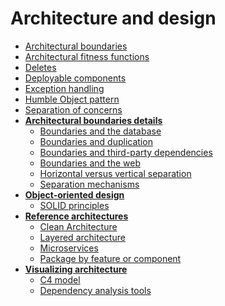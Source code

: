 <!-- generated by markdown-notes-tree -->

# Architecture and design

<!-- optional markdown-notes-tree directory description starts here -->

<!-- optional markdown-notes-tree directory description ends here -->

-   [Architectural boundaries](Architectural-boundaries.md)
-   [Architectural fitness functions](Architectural-fitness-functions.md)
-   [Deletes](Deletes.md)
-   [Deployable components](Deployable-components.md)
-   [Exception handling](Exception-handling.md)
-   [Humble Object pattern](Humble-Object-pattern.md)
-   [Separation of concerns](Separation-of-concerns.md)
-   [**Architectural boundaries details**](architectural-boundaries-details/README.md)
    -   [Boundaries and the database](architectural-boundaries-details/Boundaries-database.md)
    -   [Boundaries and duplication](architectural-boundaries-details/Boundaries-duplication.md)
    -   [Boundaries and third-party dependencies](architectural-boundaries-details/Boundaries-third-party-dependencies.md)
    -   [Boundaries and the web](architectural-boundaries-details/Boundaries-web.md)
    -   [Horizontal versus vertical separation](architectural-boundaries-details/Horizontal-vertical-separation.md)
    -   [Separation mechanisms](architectural-boundaries-details/Separation-mechanisms.md)
-   [**Object-oriented design**](oo-design/README.md)
    -   [SOLID principles](oo-design/SOLID-principles.md)
-   [**Reference architectures**](reference-architectures/README.md)
    -   [Clean Architecture](reference-architectures/Clean-Architecture.md)
    -   [Layered architecture](reference-architectures/Layered-architecture.md)
    -   [Microservices](reference-architectures/Microservices.md)
    -   [Package by feature or component](reference-architectures/Package-by-feature-or-component.md)
-   [**Visualizing architecture**](visualizing-architecture/README.md)
    -   [C4 model](visualizing-architecture/C4-model.md)
    -   [Dependency analysis tools](visualizing-architecture/Dependency-analysis-tools.md)
